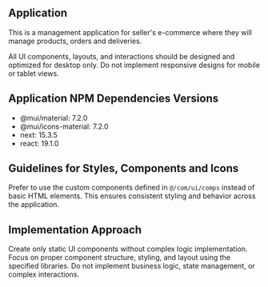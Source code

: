 ## Application

This is a management application for seller's e-commerce where they will manage products, orders and deliveries.

All UI components, layouts, and interactions should be designed and optimized for desktop only.
Do not implement responsive designs for mobile or tablet views.

## Application NPM Dependencies Versions

- @mui/material: 7.2.0
- @mui/icons-material: 7.2.0
- next: 15.3.5
- react: 19.1.0

## Guidelines for Styles, Components and Icons

Prefer to use the custom components defined in `@/com/ui/comps` instead of basic HTML elements.
This ensures consistent styling and behavior across the application.

## Implementation Approach

Create only static UI components without complex logic implementation. Focus on proper component structure, styling, and layout using the specified libraries.
Do not implement business logic, state management, or complex interactions.
